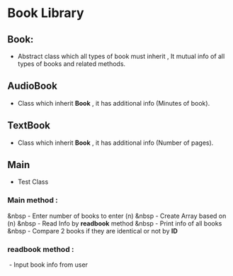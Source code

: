 # Book Library
## Book:
- Abstract class which all types of book must inherit , It mutual info of all types of books and related methods.
## AudioBook
- Class which inherit **Book** , it has additional info (Minutes of book).
## TextBook
- Class which inherit **Book** , it has additional info (Number of pages).
## Main
- Test Class
### Main method : 
&nbsp - Enter number of books to enter (n)
&nbsp - Create Array based on (n)
&nbsp - Read Info by **readbook** method
&nbsp - Print info of all books
&nbsp - Compare 2 books if they are identical or not by **ID**
### readbook method : 
&nbsp;- Input book info from user

